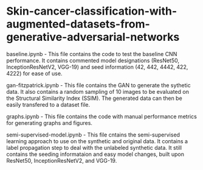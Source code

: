 # Skin-cancer-classification-with-augmented-datasets-from-generative-adversarial-networks

baseline.ipynb - This file contains the code to test the baseline CNN performance. It contains commented model designations (ResNet50, InceptionResNetV2, VGG-19) and seed information (42, 442, 4442, 422, 4222) for ease of use.

gan-fitzpatrick.ipynb - This file contains the GAN to generate the sythetic data. It also contains a random sampling of 10 images to be evaluated on the Structural Similarity Index (SSIM). The generated data can then be easily transfered to a dataset file.

graphs.ipynb - This file contains the code with manual performance metrics for generating graphs and figures.

semi-supervised-model.ipynb - This file cntains the semi-supervised learning approach to use on the synthetic and original data. It contains a label propagation step to deal with the unlabeled synthetic data. It still contains the seeding informataion and easy model changes, built upon ResNet50, InceptionResNetV2, and VGG-19.
